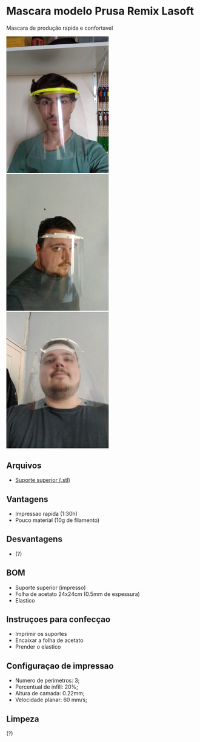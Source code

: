 # Mascara modelo Prusa Remix Lasoft
Mascara de produção rapida e confortavel 

<img src="prusa_lasoft_frontal_b.jpg" width="270"/> <img src="prusa_lasoft_lateral.jpeg" width="270"/> <img src="prusa_lasoft_frontal.jpeg" width="270"/>

## Arquivos
- [Suporte superior (.stl)](single-face-shield-lasoft-modified.stl)

## Vantagens
- Impressao rapida (1:30h)
- Pouco material (10g de filamento)

## Desvantagens
- (?)

## BOM
- Suporte superior (impresso)
- Folha de acetato 24x24cm (0.5mm de espessura)
- Elastico

## Instruçoes para confecçao

- Imprimir os suportes
- Encaixar a folha de acetato
- Prender o elastico

## Configuraçao de impressao
- Numero de perimetros: 3;
- Percentual de infill: 20%;
- Altura de camada: 0.22mm;
- Velocidade planar: 60 mm/s;

## Limpeza
(?)

